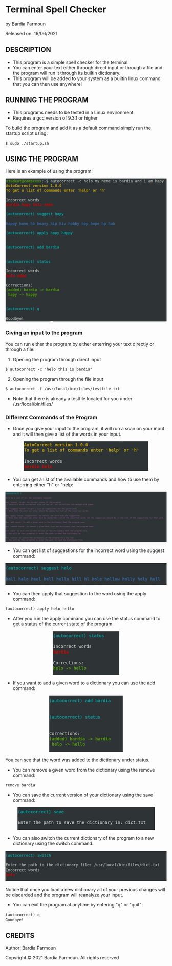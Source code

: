 # Terminal Spell Checker

by Bardia Parmoun

Released on: 16/06/2021

## DESCRIPTION
- This program is a simple spell checker for the terminal.
- You can enter your text either through direct input or through a file and the program will run it through its builtin dictionary. 
- This program will be added to your system as a builtin linux command that you can then use anywhere!

## RUNNING THE PROGRAM
- This programs needs to be tested in a Linux environment. 
- Requires a gcc version of 9.3.1 or higher

To build the program and add it as a default command simply run the startup script using:
```shell
$ sudo ./startup.sh
```

 
## USING THE PROGRAM
Here is an example of using the program:

<p align="center">
<img src="images/autocorrect.jpg" />
</p>

### Giving an input to the program

You can run either the program by either enterring your text directly or through a file: 

1. Opening the program through direct input 
```
$ autocorrect -c "helo this is bardia"
```

2. Opening the program through the file input
```
$ autocorrect -f /usr/local/bin/files/testfile.txt
``` 

- Note that there is already a testfile located for you under /usr/local/bin/files/

### Different Commands of the Program
- Once you give your input to the program, it will run a scan on your input and it will then give a list of the words in your input. 
<p align="center">
<img src="images/start_menu.JPG" />
</p>

- You can get a list of the available commands and how to use them by enterring either "h" or "help:
<p align="center">
<img src="images/help.JPG" />
</p>

- You can get list of suggestions for the incorrect word using the suggest command:
<p align="center">
<img src="images/suggest.JPG" />
</p>

- You can then apply that suggestion to the word using the apply command:
```
(autocorrect) apply helo hello
```

- After you run the apply command you can use the status command to get a status of the current state of the program:
<p align="center">
<img src="images/status.JPG" />
</p>

- If you want to add a given word to a dictionary you can use the add command:
<p align="center">
<img src="images/add.JPG" />
</p>
You can see that the word was added to the dictionary under status. 

- You can remove a given word from the dictionary using the remove command:
```
remove bardia
```

- You can save the current version of your dictionary using the save command:
<p align="center">
<img src="images/save.JPG" />
</p>

- You can also switch the current dictionary of the program to a new dictionary using the switch command:
<p align="center">
<img src="images/switch.JPG" />
</p>

Notice that once you load a new dictionary all of your previous changes will be discarded and the program will reanalyze your input. 

- You can exit the program at anytime by entering "q" or "quit":
```
(autocorrect) q
Goodbye!
```

## CREDITS
Author: Bardia Parmoun

Copyright © 2021 Bardia Parmoun. All rights reserved